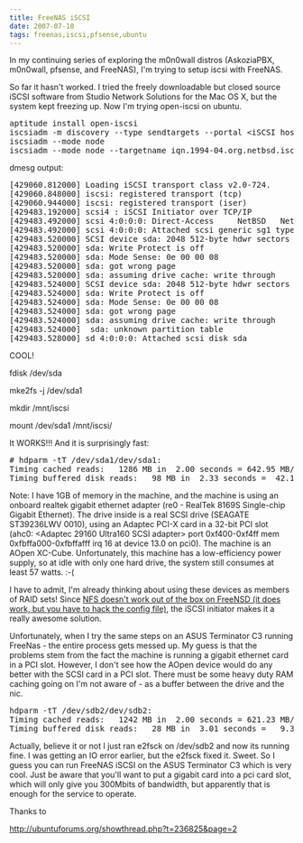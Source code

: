 ```yaml
---
title: FreeNAS iSCSI
date: 2007-07-10
tags: freenas,iscsi,pfsense,ubuntu
---
```

In my continuing series of exploring the m0n0wall distros (AskoziaPBX, m0n0wall, pfsense, and FreeNAS), I'm trying to setup iscsi with FreeNAS.

So far it hasn't worked. I tried the freely downloadable but closed source iSCSI software from Studio Network Solutions for the Mac OS X, but the system kept freezing up. Now I'm trying open-iscsi on ubuntu.

<pre>
aptitude install open-iscsi
iscsiadm -m discovery --type sendtargets --portal &lt;iSCSI host IP>:3260
iscsiadm --mode node
iscsiadm --mode node --targetname iqn.1994-04.org.netbsd.iscsi-target:target0 --portal 192.168.0.183:3260 --login
</pre>

dmesg output:

<pre>
[429060.812000] Loading iSCSI transport class v2.0-724.
[429060.848000] iscsi: registered transport (tcp)
[429060.944000] iscsi: registered transport (iser)
[429483.192000] scsi4 : iSCSI Initiator over TCP/IP
[429483.492000] scsi 4:0:0:0: Direct-Access     NetBSD   NetBSD iSCSI     0    PQ: 0 ANSI: 3
[429483.492000] scsi 4:0:0:0: Attached scsi generic sg1 type 0
[429483.520000] SCSI device sda: 2048 512-byte hdwr sectors (1 MB)
[429483.520000] sda: Write Protect is off
[429483.520000] sda: Mode Sense: 0e 00 00 08
[429483.520000] sda: got wrong page
[429483.520000] sda: assuming drive cache: write through
[429483.524000] SCSI device sda: 2048 512-byte hdwr sectors (1 MB)
[429483.524000] sda: Write Protect is off
[429483.524000] sda: Mode Sense: 0e 00 00 08
[429483.524000] sda: got wrong page
[429483.524000] sda: assuming drive cache: write through
[429483.524000]  sda: unknown partition table
[429483.528000] sd 4:0:0:0: Attached scsi disk sda
</pre>

COOL!

fdisk /dev/sda

mke2fs -j /dev/sda1

mkdir /mnt/iscsi

mount /dev/sda1 /mnt/iscsi/

It WORKS!!! And it is surprisingly fast:

<pre>
# hdparm -tT /dev/sda1/dev/sda1:
Timing cached reads:   1286 MB in  2.00 seconds = 642.95 MB/sec
Timing buffered disk reads:   98 MB in  2.33 seconds =  42.13 MB/sec
</pre>

Note: I have 1GB of memory in the machine, and the machine is using an onboard realtek gigabit ethernet adapter (re0 - RealTek 8169S Single-chip Gigabit Ethernet). The drive inside is a real SCSI drive (SEAGATE ST39236LWV 0010), using an Adaptec PCI-X card in a 32-bit PCI slot (ahc0: <Adaptec 29160 Ultra160 SCSI adapter> port 0xf400-0xf4ff mem 0xfbffa000-0xfbffafff irq 16 at device 13.0 on pci0). The machine is an AOpen XC-Cube. Unfortunately, this machine has a low-efficiency power supply, so at idle with only one hard drive, the system still consumes at least 57 watts. :-(


I have to admit, I'm already thinking about using these devices as members of RAID sets! Since <a href="http://www.docunext.com/2007/06/freenas-on-a-asus-terminator-c3.html">NFS doesn't work out of the box on FreeNSD (it does work, but you have to hack the config file)</a>, the iSCSI initiator makes it a really awesome solution.

Unfortunately, when I try the same steps on an ASUS Terminator C3 running FreeNas - the entire process gets messed up. My guess is that the problems stem from the fact the machine is running a gigabit ethernet card in a PCI slot. However, I don't see how the AOpen device would do any better with the SCSI card in a PCI slot. There must be some heavy duty RAM caching going on I'm not aware of - as a buffer between the drive and the nic.

<pre>
hdparm -tT /dev/sdb2/dev/sdb2:
Timing cached reads:   1242 MB in  2.00 seconds = 621.23 MB/sec
Timing buffered disk reads:   28 MB in  3.01 seconds =   9.30 MB/sec
</pre>

Actually, believe it or not I just ran e2fsck on /dev/sdb2 and now its running fine. I was getting an IO error earlier, but the e2fsck fixed it. Sweet. So I guess you can run FreeNAS iSCSI on the ASUS Terminator C3 which is very cool. Just be aware that you'll want to put a gigabit card into a pci card slot, which will only give you 300Mbits of bandwidth, but apparently that is enough for the service to operate.

Thanks to

<a title="ubuntu iscsi" href="http://ubuntuforums.org/showthread.php?t=236825&page=2">http://ubuntuforums.org/showthread.php?t=236825&page=2</a>

